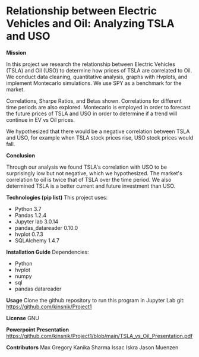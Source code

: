 # Relationship between Electric Vehicles and Oil: Analyzing TSLA and USO

**Mission**

In this project we research the relationship between Electric Vehicles (TSLA) and Oil (USO) to determine how prices of TSLA are correlated to Oil. We conduct data cleaning, quantitative analysis, graphs with Hvplots, and implement Montecarlo simulations. We use SPY as a benchmark for the market. 

Correlations, Sharpe Ratios, and Betas shown. Correlations for different time periods are also explored.  Montecarlo is employed in order to forecast the future prices of TSLA and USO in order to determine if a trend will continue in EV vs Oil prices. 

We hypothesized that there would be a negative correlation between TSLA and USO, for example when TSLA stock prices rise, USO stock prices would fall. 

**Conclusion**

Through our analysis we found TSLA's correlation with USO to be surprisingly low but not negative, which we hypothesized. The market's correlation to oil is twice that of TSLA over the time period. We also determined TSLA is a better current and future investment than USO.

**Technologies (pip list)**
This project uses: 
- Python 3.7
- Pandas 1.2.4
- Jupyter lab 3.0.14
- pandas_datareader 0.10.0
- hvplot 0.7.3
- SQLAlchemy 1.4.7

**Installation Guide**
Dependencies:
- Python 
- hvplot
- numpy
- sql
- pandas datareader

**Usage**
Clone the github repository to run this program in Jupyter Lab 
git: https://github.com/kinsnik/Project1

**License**
GNU 

**Powerpoint Presentation**
https://github.com/kinsnik/Project1/blob/main/TSLA_vs_Oil_Presentation.pdf

**Contributors**
Max Gregory
Kanika Sharma
Issac Iskra
Jason Muenzen 


